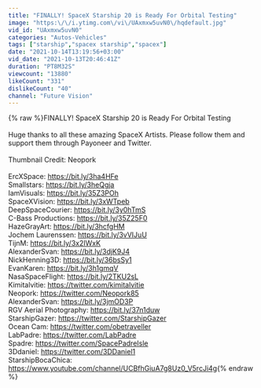```yaml
---
title: "FINALLY! SpaceX Starship 20 is Ready For Orbital Testing"
image: "https:\/\/i.ytimg.com\/vi\/UAxmxw5uvN0\/hqdefault.jpg"
vid_id: "UAxmxw5uvN0"
categories: "Autos-Vehicles"
tags: ["starship","spacex starship","spacex"]
date: "2021-10-14T13:19:56+03:00"
vid_date: "2021-10-13T20:46:41Z"
duration: "PT8M32S"
viewcount: "13880"
likeCount: "331"
dislikeCount: "40"
channel: "Future Vision"
---
```

{% raw %}FINALLY! SpaceX Starship 20 is Ready For Orbital Testing<br /><br />Huge thanks to all these amazing SpaceX Artists. Please follow them and support them through Payoneer and Twitter. <br /><br />Thumbnail Credit: Neopork<br /><br />ErcXSpace: <a rel="nofollow" target="blank" href="https://bit.ly/3ha4HFe">https://bit.ly/3ha4HFe</a><br />Smallstars: <a rel="nofollow" target="blank" href="https://bit.ly/3heQgja">https://bit.ly/3heQgja</a><br />IamVisuals: <a rel="nofollow" target="blank" href="https://bit.ly/35Z3POh">https://bit.ly/35Z3POh</a><br />SpaceXVision: <a rel="nofollow" target="blank" href="https://bit.ly/3xWTpeb">https://bit.ly/3xWTpeb</a><br />DeepSpaceCourier: <a rel="nofollow" target="blank" href="https://bit.ly/3y0hTmS">https://bit.ly/3y0hTmS</a><br />C-Bass Productions: <a rel="nofollow" target="blank" href="https://bit.ly/35Z25F0">https://bit.ly/35Z25F0</a><br />HazeGrayArt: <a rel="nofollow" target="blank" href="https://bit.ly/3hcfgHM">https://bit.ly/3hcfgHM</a><br />Jochem Laurenssen: <a rel="nofollow" target="blank" href="https://bit.ly/3vVIJuU">https://bit.ly/3vVIJuU</a><br />TijnM: <a rel="nofollow" target="blank" href="https://bit.ly/3x2IWxK">https://bit.ly/3x2IWxK</a><br />AlexanderSvan: <a rel="nofollow" target="blank" href="https://bit.ly/3djK9J4">https://bit.ly/3djK9J4</a><br />NickHenning3D: <a rel="nofollow" target="blank" href="https://bit.ly/36bsSy1">https://bit.ly/36bsSy1</a><br />EvanKaren: <a rel="nofollow" target="blank" href="https://bit.ly/3h1gmqV">https://bit.ly/3h1gmqV</a><br />NasaSpaceFlight: <a rel="nofollow" target="blank" href="https://bit.ly/2TKU2sL">https://bit.ly/2TKU2sL</a><br />Kimitalvitie: <a rel="nofollow" target="blank" href="https://twitter.com/kimitalvitie">https://twitter.com/kimitalvitie</a><br />Neopork: <a rel="nofollow" target="blank" href="https://twitter.com/Neopork85">https://twitter.com/Neopork85</a><br />AlexanderSvan: <a rel="nofollow" target="blank" href="https://bit.ly/3jmOD3P">https://bit.ly/3jmOD3P</a><br />RGV Aerial Photography: <a rel="nofollow" target="blank" href="https://bit.ly/37n1duw">https://bit.ly/37n1duw</a><br />StarshipGazer: <a rel="nofollow" target="blank" href="https://twitter.com/StarshipGazer">https://twitter.com/StarshipGazer</a><br />Ocean Cam: <a rel="nofollow" target="blank" href="https://twitter.com/obetraveller">https://twitter.com/obetraveller</a> <br />LabPadre: <a rel="nofollow" target="blank" href="https://twitter.com/LabPadre">https://twitter.com/LabPadre</a><br />Spadre: <a rel="nofollow" target="blank" href="https://twitter.com/SpacePadreIsle">https://twitter.com/SpacePadreIsle</a> <br />3Ddaniel: <a rel="nofollow" target="blank" href="https://twitter.com/3DDaniel1">https://twitter.com/3DDaniel1</a> <br />StarshipBocaChica: <a rel="nofollow" target="blank" href="https://www.youtube.com/channel/UCBfhGiuA7g8Uz0_V5rcJi4g">https://www.youtube.com/channel/UCBfhGiuA7g8Uz0_V5rcJi4g</a>{% endraw %}
